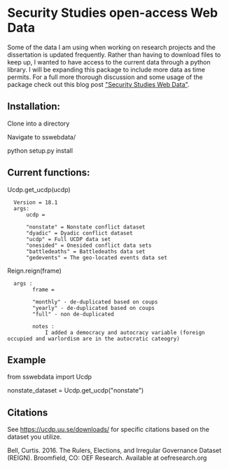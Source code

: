 # Security Studies open-access Web Data

Some of the data I am using when working on research projects and the
dissertation is updated frequently.  Rather than having to download files to keep up,
I wanted to have access to the current data through a python library. I will be
expanding this package to include more data as time permits. For a full more thorough discussion and some usage of the package check out this blog post ["Security Studies Web Data"](http://jelambert.com/sswebdata/).

## Installation:
Clone into a directory

Navigate to sswebdata/

python setup.py install


## Current functions:

  Ucdp.get_ucdp(ucdp)

      Version = 18.1
      args:
          ucdp =

          "nonstate" = Nonstate conflict dataset
          "dyadic" = Dyadic conflict dataset
          "ucdp" = Full UCDP data set
          "onesided" = Onesided conflict data sets
          "battledeaths" = Battledeaths data set
          "gedevents" = The geo-located events data set


  Reign.reign(frame)

      args :
            frame =

            "monthly" - de-duplicated based on coups
            "yearly" - de-duplicated based on coups
            "full" - non de-duplicated

            notes :
                I added a democracy and autocracy variable (foreign occupied and warlordism are in the autocratic cateogry)

## Example

from sswebdata import Ucdp

nonstate_dataset = Ucdp.get_ucdp("nonstate")

## Citations

See https://ucdp.uu.se/downloads/ for specific citations based on the dataset you utilize.

Bell, Curtis. 2016. The Rulers, Elections, and Irregular Governance Dataset (REIGN). Broomfield, CO: OEF Research. Available at oefresearch.org
